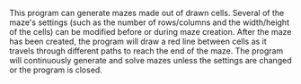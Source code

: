 This program can generate mazes made out of drawn cells. Several of the maze's settings (such as the number of rows/columns and the width/height of the cells) can be modified before or during maze creation. After the maze has been created, the program will draw a red line between cells as it travels through different paths to reach the end of the maze. The program will continuously generate and solve mazes unless the settings are changed or the program is closed.